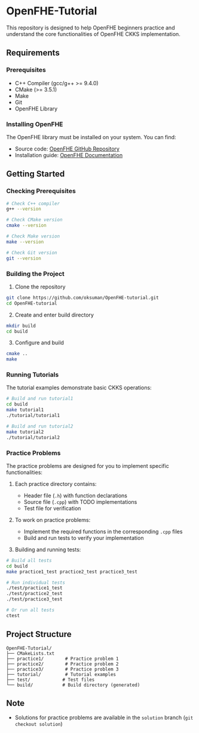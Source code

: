 # OpenFHE-Tutorial

This repository is designed to help OpenFHE beginners practice and understand the core functionalities of OpenFHE CKKS implementation. 

## Requirements

### Prerequisites
- C++ Compiler (gcc/g++ >= 9.4.0)
- CMake (>= 3.5.1)
- Make
- Git
- OpenFHE Library

### Installing OpenFHE
The OpenFHE library must be installed on your system. You can find:
- Source code: [OpenFHE GitHub Repository](https://github.com/openfheorg/openfhe-development)
- Installation guide: [OpenFHE Documentation](https://openfhe-development.readthedocs.io)

## Getting Started

### Checking Prerequisites
```bash
# Check C++ compiler
g++ --version

# Check CMake version
cmake --version

# Check Make version
make --version

# Check Git version
git --version
```

### Building the Project
1. Clone the repository
```bash
git clone https://github.com/oksuman/OpenFHE-tutorial.git
cd OpenFHE-tutorial
```

2. Create and enter build directory
```bash
mkdir build
cd build
```

3. Configure and build
```bash
cmake ..
make
```

### Running Tutorials
The tutorial examples demonstrate basic CKKS operations:
```bash
# Build and run tutorial1
cd build
make tutorial1
./tutorial/tutorial1

# Build and run tutorial2
make tutorial2
./tutorial/tutorial2
```

### Practice Problems
The practice problems are designed for you to implement specific functionalities:

1. Each practice directory contains:
   - Header file (`.h`) with function declarations
   - Source file (`.cpp`) with TODO implementations
   - Test file for verification

2. To work on practice problems:
   - Implement the required functions in the corresponding `.cpp` files
   - Build and run tests to verify your implementation

3. Building and running tests:
```bash
# Build all tests
cd build
make practice1_test practice2_test practice3_test

# Run individual tests
./test/practice1_test
./test/practice2_test
./test/practice3_test

# Or run all tests
ctest
```

## Project Structure
```
OpenFHE-Tutorial/
├── CMakeLists.txt
├── practice1/        # Practice problem 1
├── practice2/        # Practice problem 2
├── practice3/        # Practice problem 3
├── tutorial/         # Tutorial examples
├── test/            # Test files
└── build/           # Build directory (generated)
```

## Note
- Solutions for practice problems are available in the `solution` branch (`git checkout solution`)